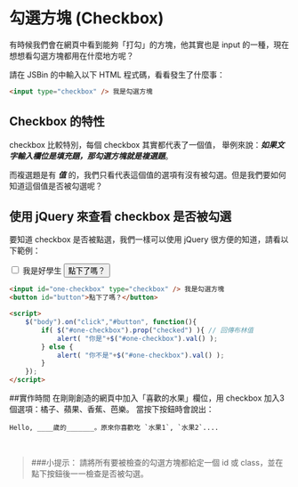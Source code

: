 <script   src="https://code.jquery.com/jquery-2.2.4.min.js"   integrity="sha256-BbhdlvQf/xTY9gja0Dq3HiwQF8LaCRTXxZKRutelT44="   crossorigin="anonymous"></script>

# 勾選方塊 (Checkbox)

有時候我們會在網頁中看到能夠「打勾」的方塊，他其實也是 input 的一種，現在想想看勾選方塊都用在什麼地方呢？

請在 JSBin 的中輸入以下 HTML 程式碼，看看發生了什麼事：

```html
<input type="checkbox" /> 我是勾選方塊
```

## Checkbox 的特性
checkbox 比較特別，每個 checkbox 其實都代表了一個值，
舉例來說：***如果文字輸入欄位是填充題，那勾選方塊就是複選題***。

而複選題是有 ***值*** 的，我們只看代表這個值的選項有沒有被勾選。但是我們要如何知道這個值是否被勾選呢？

## 使用 jQuery 來查看 checkbox 是否被勾選

要知道 checkbox 是否被點選，我們一樣可以使用 jQuery 很方便的知道，請看以下範例：

<input id="one-checkbox" type="checkbox" value="好學生"/> 我是好學生
<button id="button">點下了嗎？</button>

<script>
    $("body").on("click","#button", function(){
        if( $("#one-checkbox").prop("checked") ){ // 回傳布林值
            alert( "你是"+$("#one-checkbox").val() );
        } else {
            alert( "你不是"+$("#one-checkbox").val() );
        }
    });
</script>

```html
<input id="one-checkbox" type="checkbox" /> 我是勾選方塊
<button id="button">點下了嗎？</button>

<script>
    $("body").on("click","#button", function(){
        if( $("#one-checkbox").prop("checked") ){ // 回傳布林值
            alert( "你是"+$("#one-checkbox").val() );
        } else {
            alert( "你不是"+$("#one-checkbox").val() );
        }
    });
</script>
```

##實作時間
在剛剛創造的網頁中加入「喜歡的水果」欄位，用 checkbox 加入3個選項：橘子、蘋果、香蕉、芭樂。
當按下按鈕時會說出：
```
Hello, ____歲的_______。原來你喜歡吃 `水果1`, `水果2`....
```

<br>

> ###小提示：
請將所有要被檢查的勾選方塊都給定一個 id 或 class，並在點下按鈕後一一檢查是否被勾選。
